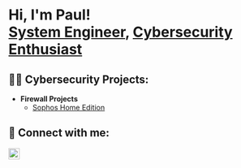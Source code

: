 <h1>Hi, I'm Paul! <br/><a href="https://github.com/CyberSecSolutions">System Engineer</a>, <a href="https://tryhackme.com/p/Pavel19">Cybersecurity Enthusiast</a>

<h2>👨‍💻 Cybersecurity Projects:</h2>

- <b>Firewall Projects</b>
  - [Sophos Home Edition](https://github.com/CyberSecSolutions/Sophos)

<h2> 🤳 Connect with me:</h2>

<a href="mailto:cybersecsolution@proton.me">
  <img align="left" alt="ProtonMail" width="22px" src="https://cdn.jsdelivr.net/npm/simple-icons@v3/icons/protonmail.svg" />
</a>



<!--
**joshmadakor1/joshmadakor1** is a ✨ _special_ ✨ repository because its `README.md` (this file) appears on your GitHub profile.

Here are some ideas to get you started:

- 🔭 I’m currently working on ...
- 🌱 I’m currently learning ...
- 👯 I’m looking to collaborate on ...
- 🤔 I’m looking for help with ...
- 💬 Ask me about ...
- 📫 How to reach me: ...
- ⚡ Fun fact: ...
-->
